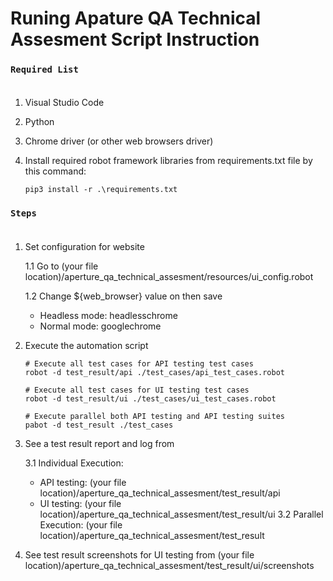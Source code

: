 # Runing Apature QA Technical Assesment Script Instruction

### `Required List`<br><br>
1. Visual Studio Code
2. Python
3. Chrome driver (or other web browsers driver)
4. Install required robot framework libraries from requirements.txt file by this command:<br>
   
   ```
   pip3 install -r .\requirements.txt
   ```
### `Steps`<br><br>
1. Set configuration for website<br>

   1.1 Go to (your file location)/aperture_qa_technical_assesment/resources/ui_config.robot
   
   1.2 Change ${web_browser} value on then save
   - Headless mode: headlesschrome
   - Normal mode: googlechrome

2. Execute the automation script

   ```
   # Execute all test cases for API testing test cases
   robot -d test_result/api ./test_cases/api_test_cases.robot
   
   # Execute all test cases for UI testing test cases
   robot -d test_result/ui ./test_cases/ui_test_cases.robot

   # Execute parallel both API testing and API testing suites
   pabot -d test_result ./test_cases

3. See a test result report and log from
   
   3.1 Individual Execution:
   + API testing: (your file location)/aperture_qa_technical_assesment/test_result/api
    + UI testing: (your file location)/aperture_qa_technical_assesment/test_result/ui
   3.2 Parallel Execution: (your file location)/aperture_qa_technical_assesment/test_result

4. See test result screenshots for UI testing from (your file location)/aperture_qa_technical_assesment/test_result/ui/screenshots
